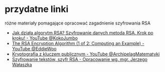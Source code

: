 # przydatne linki
różne materiały pomagające opracować zagadnienie szyfrowania RSA

- [Jak działa algorytm RSA? Szyfrowanie danych metodą RSA. Krok po kroku! - YouTube @KokoJumbo](https://www.youtube.com/watch?v=SiY9r5rQtUs)
- [The RSA Encryption Algorithm (1 of 2: Computing an Example) - YouTube @EddieWoo](https://www.youtube.com/watch?v=4zahvcJ9glg)
- [Kryptografia z kluczem publicznym - YouTube @ArchipelagMatematyki](https://www.youtube.com/watch?v=mZfzs0aIPNw)
- [Szyfrowanie tekstów, szyfr RSA - Opracowanie wg. mgr. Jerzego Wałaszka](https://eduinf.waw.pl/inf/utils/010_2010/0219.php)
